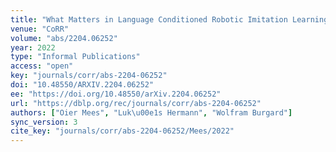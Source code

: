 ```yaml
---
title: "What Matters in Language Conditioned Robotic Imitation Learning."
venue: "CoRR"
volume: "abs/2204.06252"
year: 2022
type: "Informal Publications"
access: "open"
key: "journals/corr/abs-2204-06252"
doi: "10.48550/ARXIV.2204.06252"
ee: "https://doi.org/10.48550/arXiv.2204.06252"
url: "https://dblp.org/rec/journals/corr/abs-2204-06252"
authors: ["Oier Mees", "Luk\u00e1s Hermann", "Wolfram Burgard"]
sync_version: 3
cite_key: "journals/corr/abs-2204-06252/Mees/2022"
---
```

